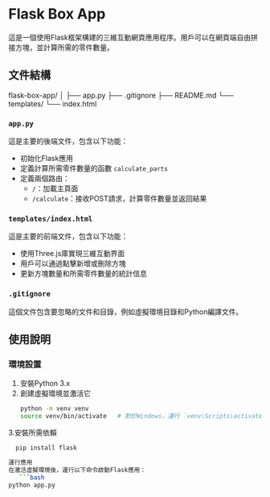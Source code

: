 # Flask Box App

這是一個使用Flask框架構建的三維互動網頁應用程序。用戶可以在網頁端自由拼接方塊，並計算所需的零件數量。

## 文件結構

flask-box-app/
│
├── app.py
├── .gitignore
├── README.md
└── templates/
└── index.html


### `app.py`

這是主要的後端文件，包含以下功能：
- 初始化Flask應用
- 定義計算所需零件數量的函數 `calculate_parts`
- 定義兩個路由：
  - `/`：加載主頁面
  - `/calculate`：接收POST請求，計算零件數量並返回結果

### `templates/index.html`

這是主要的前端文件，包含以下功能：
- 使用Three.js庫實現三維互動界面
- 用戶可以通過點擊新增或刪除方塊
- 更新方塊數量和所需零件數量的統計信息

### `.gitignore`

這個文件包含要忽略的文件和目錄，例如虛擬環境目錄和Python編譯文件。

## 使用說明

### 環境設置

1. 安裝Python 3.x
2. 創建虛擬環境並激活它
   ```bash
   python -m venv venv
   source venv/bin/activate   # 對於Windows，運行 `venv\Scripts\activate`
3.安裝所需依賴
```bash
  pip install flask

運行應用
在激活虛擬環境後，運行以下命令啟動Flask應用：
   ```bash
python app.py



